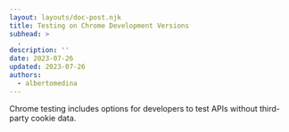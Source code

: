 ```yaml
---
layout: layouts/doc-post.njk
title: Testing on Chrome Development Versions
subhead: >
  .
description: ''
date: 2023-07-26
updated: 2023-07-26
authors:
  - albertomedina
---
```


Chrome testing includes options for developers to test APIs without third-party cookie data.
